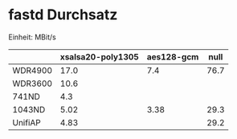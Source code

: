 # fastd Durchsatz

Einheit: MBit/s

|         | xsalsa20-poly1305 | aes128-gcm | null |
|---------|-------------------|------------|------|
| WDR4900 | 17.0              | 7.4        | 76.7 |
| WDR3600 | 10.6              |            |      |
| 741ND   | 4.3               |            |      |
| 1043ND  | 5.02              | 3.38       | 29.3 |
| UnifiAP | 4.83              |            | 29.2 |